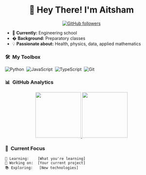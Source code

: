 <h1 align="center">🚀 Hey There! I'm Aitsham</h1>

<p align="center"> 
  <a href="https://github.com/aitsham03">
    <img alt="GitHub followers" src="https://img.shields.io/github/followers/[aitsham03]?style=for-the-badge&logo=github">
  </a>
</p>

- 🌟 **Currently:** Engineering school
- � **Background:** Preparatory classes  
- 💡 **Passionate about:** Health, physics, data, applied mathematics 

### 🛠️ &nbsp;My Toolbox  

![Python](https://img.shields.io/badge/-Python-05122A?style=for-the-badge&logo=python)&nbsp;
![JavaScript](https://img.shields.io/badge/-JavaScript-05122A?style=for-the-badge&logo=javascript&logoColor=F0DB4F)&nbsp;
![TypeScript](https://img.shields.io/badge/-TypeScript-05122A?style=for-the-badge&logo=typescript)&nbsp;
![Git](https://img.shields.io/badge/-Git-05122A?style=for-the-badge&logo=git)&nbsp;

### 📊 &nbsp;GitHub Analytics  

<p align="center">
  <a href="https://github.com/aitsham03">
    <img height="150" src="https://github-readme-stats.vercel.app/api?username=[aitsham03]&show_icons=true&theme=radical&hide_border=true" />
    <img height="150" src="https://github-readme-stats.vercel.app/api/top-langs/?username=[aitsham03]&layout=compact&theme=radical&hide_border=true" />
  </a>
</p>

### 🎯 &nbsp;Current Focus  

```text
🌱 Learning:    [What you're learning]
🔭 Working on:  [Your current project]
📚 Exploring:   [New technologies]
